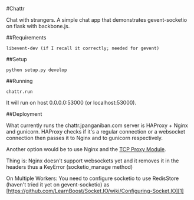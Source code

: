 #Chattr

Chat with strangers. A simple chat app that demonstrates gevent-socketio on flask with backbone.js.

##Requirements

    libevent-dev (if I recall it correctly; needed for gevent)

##Setup

    python setup.py develop

##Running

    chattr.run

It will run on host 0.0.0.0:53000 (or localhost:53000).

##Deployment

What currently runs the chattr.jpanganiban.com server is HAProxy + Nginx and
gunicorn. HAProxy checks if it's a regular connection or a websocket connection
then passes it to Nginx and to gunicorn respectively.

Another option would be to use Nginx and the [TCP Proxy Module][0].

Thing is: Nginx doesn't support websockets yet and it removes it in the headers
thus a KeyError (socketio\_manage method)

On Multiple Workers: You need to configure socketio to use RedisStore (haven't tried
it yet on gevent-socketio) as [https://github.com/LearnBoost/Socket.IO/wiki/Configuring-Socket.IO][1]


[0]: https://github.com/yaoweibin/nginx_tcp_proxy_module/
[1]: https://github.com/LearnBoost/Socket.IO/wiki/Configuring-Socket.IO]
